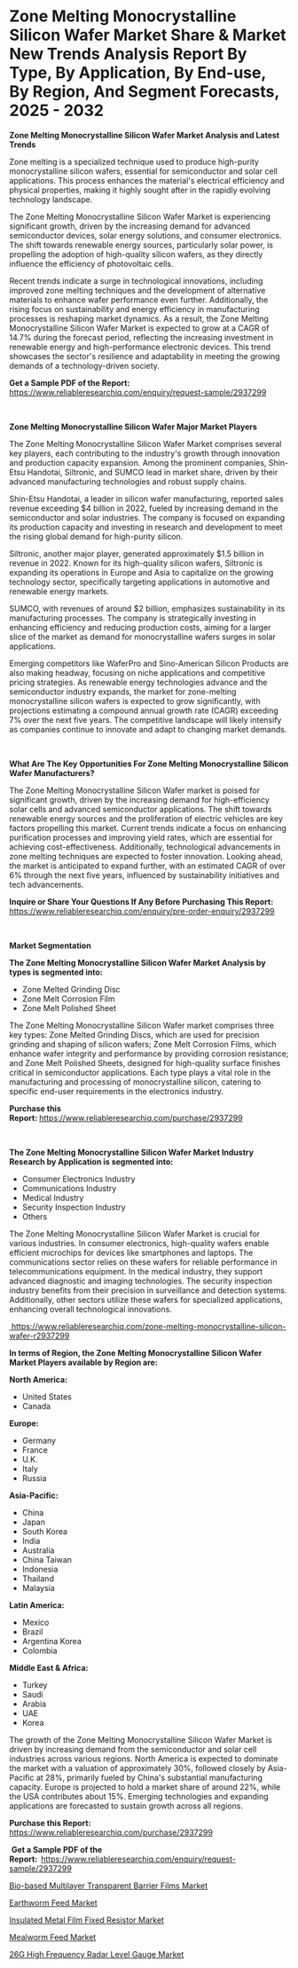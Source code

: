 <p><h1>Zone Melting Monocrystalline Silicon Wafer Market Share & Market New Trends Analysis Report By Type, By Application, By End-use, By Region, And Segment Forecasts, 2025 - 2032</h1></p><p><strong>Zone Melting Monocrystalline Silicon Wafer Market Analysis and Latest Trends</strong></p>
<p><p>Zone melting is a specialized technique used to produce high-purity monocrystalline silicon wafers, essential for semiconductor and solar cell applications. This process enhances the material's electrical efficiency and physical properties, making it highly sought after in the rapidly evolving technology landscape.</p><p>The Zone Melting Monocrystalline Silicon Wafer Market is experiencing significant growth, driven by the increasing demand for advanced semiconductor devices, solar energy solutions, and consumer electronics. The shift towards renewable energy sources, particularly solar power, is propelling the adoption of high-quality silicon wafers, as they directly influence the efficiency of photovoltaic cells.</p><p>Recent trends indicate a surge in technological innovations, including improved zone melting techniques and the development of alternative materials to enhance wafer performance even further. Additionally, the rising focus on sustainability and energy efficiency in manufacturing processes is reshaping market dynamics. As a result, the Zone Melting Monocrystalline Silicon Wafer Market is expected to grow at a CAGR of 14.7% during the forecast period, reflecting the increasing investment in renewable energy and high-performance electronic devices. This trend showcases the sector's resilience and adaptability in meeting the growing demands of a technology-driven society.</p></p>
<p><strong>Get a Sample PDF of the Report:&nbsp;</strong> <a href="https://www.reliableresearchiq.com/enquiry/request-sample/2937299?utm_campaign=1900&utm_medium=2&utm_source=Github&utm_content=ia&utm_term=14032025&utm_id=zone-melting-monocrystalline-silicon-wafer">https://www.reliableresearchiq.com/enquiry/request-sample/2937299</a></p>
<p>&nbsp;</p>
<p><strong>Zone Melting Monocrystalline Silicon Wafer Major Market Players</strong></p>
<p><p>The Zone Melting Monocrystalline Silicon Wafer Market comprises several key players, each contributing to the industry's growth through innovation and production capacity expansion. Among the prominent companies, Shin-Etsu Handotai, Siltronic, and SUMCO lead in market share, driven by their advanced manufacturing technologies and robust supply chains.</p><p>Shin-Etsu Handotai, a leader in silicon wafer manufacturing, reported sales revenue exceeding $4 billion in 2022, fueled by increasing demand in the semiconductor and solar industries. The company is focused on expanding its production capacity and investing in research and development to meet the rising global demand for high-purity silicon.</p><p>Siltronic, another major player, generated approximately $1.5 billion in revenue in 2022. Known for its high-quality silicon wafers, Siltronic is expanding its operations in Europe and Asia to capitalize on the growing technology sector, specifically targeting applications in automotive and renewable energy markets.</p><p>SUMCO, with revenues of around $2 billion, emphasizes sustainability in its manufacturing processes. The company is strategically investing in enhancing efficiency and reducing production costs, aiming for a larger slice of the market as demand for monocrystalline wafers surges in solar applications.</p><p>Emerging competitors like WaferPro and Sino-American Silicon Products are also making headway, focusing on niche applications and competitive pricing strategies. As renewable energy technologies advance and the semiconductor industry expands, the market for zone-melting monocrystalline silicon wafers is expected to grow significantly, with projections estimating a compound annual growth rate (CAGR) exceeding 7% over the next five years. The competitive landscape will likely intensify as companies continue to innovate and adapt to changing market demands.</p></p>
<p>&nbsp;</p>
<p><strong>What Are The Key Opportunities For Zone Melting Monocrystalline Silicon Wafer Manufacturers?</strong></p>
<p><p>The Zone Melting Monocrystalline Silicon Wafer market is poised for significant growth, driven by the increasing demand for high-efficiency solar cells and advanced semiconductor applications. The shift towards renewable energy sources and the proliferation of electric vehicles are key factors propelling this market. Current trends indicate a focus on enhancing purification processes and improving yield rates, which are essential for achieving cost-effectiveness. Additionally, technological advancements in zone melting techniques are expected to foster innovation. Looking ahead, the market is anticipated to expand further, with an estimated CAGR of over 6% through the next five years, influenced by sustainability initiatives and tech advancements.</p></p>
<p><strong>Inquire or Share Your Questions If Any Before Purchasing This Report:</strong> <a href="https://www.reliableresearchiq.com/enquiry/pre-order-enquiry/2937299?utm_campaign=1900&utm_medium=2&utm_source=Github&utm_content=ia&utm_term=14032025&utm_id=zone-melting-monocrystalline-silicon-wafer">https://www.reliableresearchiq.com/enquiry/pre-order-enquiry/2937299</a></p>
<p>&nbsp;</p>
<p><strong>Market Segmentation</strong></p>
<p><strong>The Zone Melting Monocrystalline Silicon Wafer Market Analysis by types is segmented into:</strong></p>
<p><ul><li>Zone Melted Grinding Disc</li><li>Zone Melt Corrosion Film</li><li>Zone Melt Polished Sheet</li></ul></p>
<p><p>The Zone Melting Monocrystalline Silicon Wafer market comprises three key types: Zone Melted Grinding Discs, which are used for precision grinding and shaping of silicon wafers; Zone Melt Corrosion Films, which enhance wafer integrity and performance by providing corrosion resistance; and Zone Melt Polished Sheets, designed for high-quality surface finishes critical in semiconductor applications. Each type plays a vital role in the manufacturing and processing of monocrystalline silicon, catering to specific end-user requirements in the electronics industry.</p></p>
<p><strong>Purchase this Report:&nbsp;</strong><a href="https://www.reliableresearchiq.com/purchase/2937299?utm_campaign=1900&utm_medium=2&utm_source=Github&utm_content=ia&utm_term=14032025&utm_id=zone-melting-monocrystalline-silicon-wafer">https://www.reliableresearchiq.com/purchase/2937299</a></p>
<p>&nbsp;</p>
<p><strong>The Zone Melting Monocrystalline Silicon Wafer Market Industry Research by Application is segmented into:</strong></p>
<p><ul><li>Consumer Electronics Industry</li><li>Communications Industry</li><li>Medical Industry</li><li>Security Inspection Industry</li><li>Others</li></ul></p>
<p><p>The Zone Melting Monocrystalline Silicon Wafer Market is crucial for various industries. In consumer electronics, high-quality wafers enable efficient microchips for devices like smartphones and laptops. The communications sector relies on these wafers for reliable performance in telecommunications equipment. In the medical industry, they support advanced diagnostic and imaging technologies. The security inspection industry benefits from their precision in surveillance and detection systems. Additionally, other sectors utilize these wafers for specialized applications, enhancing overall technological innovations.</p></p>
<p><a href="https://www.reliableresearchiq.com/zone-melting-monocrystalline-silicon-wafer-r2937299?utm_campaign=1900&utm_medium=2&utm_source=Github&utm_content=ia&utm_term=14032025&utm_id=zone-melting-monocrystalline-silicon-wafer">&nbsp;https://www.reliableresearchiq.com/zone-melting-monocrystalline-silicon-wafer-r2937299</a></p>
<p><strong>In terms of Region, the Zone Melting Monocrystalline Silicon Wafer Market Players available by Region are:</strong></p>
<p>
    <p> <strong> North America: </strong>
        <ul>
            <li>United States</li>
            <li>Canada</li>
        </ul>
        </p> 
    <p> <strong> Europe: </strong>
        <ul>
            <li>Germany</li>
            <li>France</li>
            <li>U.K.</li>
            <li>Italy</li>
            <li>Russia</li>
        </ul>
        </p> 
    <p> <strong> Asia-Pacific: </strong>
        <ul>
            <li>China</li>
            <li>Japan</li>
            <li>South Korea</li>
            <li>India</li>
            <li>Australia</li>
            <li>China Taiwan</li>
            <li>Indonesia</li>
            <li>Thailand</li>
            <li>Malaysia</li>
        </ul>
        </p> 
    <p> <strong> Latin America: </strong>
        <ul>
            <li>Mexico</li>
            <li>Brazil</li>
            <li>Argentina Korea</li>
            <li>Colombia</li>
        </ul>
        </p> 
    <p> <strong> Middle East & Africa: </strong>
        <ul>
            <li>Turkey</li>
            <li>Saudi</li>
            <li>Arabia</li>
            <li>UAE</li>
            <li>Korea</li>
        </ul>
    </p>
    </p>
<p><p>The growth of the Zone Melting Monocrystalline Silicon Wafer Market is driven by increasing demand from the semiconductor and solar cell industries across various regions. North America is expected to dominate the market with a valuation of approximately 30%, followed closely by Asia-Pacific at 28%, primarily fueled by China's substantial manufacturing capacity. Europe is projected to hold a market share of around 22%, while the USA contributes about 15%. Emerging technologies and expanding applications are forecasted to sustain growth across all regions.</p></p>
<p><strong>Purchase this Report: </strong><a href="https://www.reliableresearchiq.com/purchase/2937299?utm_campaign=1900&utm_medium=2&utm_source=Github&utm_content=ia&utm_term=14032025&utm_id=zone-melting-monocrystalline-silicon-wafer">https://www.reliableresearchiq.com/purchase/2937299</a></p>
<p>&nbsp;<strong>Get a Sample PDF of the Report:&nbsp;&nbsp;</strong><a href="https://www.reliableresearchiq.com/enquiry/request-sample/2937299?utm_campaign=1900&utm_medium=2&utm_source=Github&utm_content=ia&utm_term=14032025&utm_id=zone-melting-monocrystalline-silicon-wafer">https://www.reliableresearchiq.com/enquiry/request-sample/2937299</a></p>
<p><strong></strong></p>
<p><p><a href="https://github.com/madethkijori/Market-Research-Report-List-1/blob/main/bio-based-multilayer-transparent-barrier-films-market.md?utm_campaign=1900&utm_medium=2&utm_source=Github&utm_content=ia&utm_term=14032025&utm_id=zone-melting-monocrystalline-silicon-wafer">Bio-based Multilayer Transparent Barrier Films Market</a></p><p><a href="https://github.com/ayondaylos/Market-Research-Report-List-1/blob/main/earthworm-feed-market.md?utm_campaign=1900&utm_medium=2&utm_source=Github&utm_content=ia&utm_term=14032025&utm_id=zone-melting-monocrystalline-silicon-wafer">Earthworm Feed Market</a></p><p><a href="https://github.com/bichukapac/Market-Research-Report-List-1/blob/main/insulated-metal-film-fixed-resistor-market.md?utm_campaign=1900&utm_medium=2&utm_source=Github&utm_content=ia&utm_term=14032025&utm_id=zone-melting-monocrystalline-silicon-wafer">Insulated Metal Film Fixed Resistor Market</a></p><p><a href="https://github.com/laveeasaadrh/Market-Research-Report-List-1/blob/main/mealworm-feed-market.md?utm_campaign=1900&utm_medium=2&utm_source=Github&utm_content=ia&utm_term=14032025&utm_id=zone-melting-monocrystalline-silicon-wafer">Mealworm Feed Market</a></p><p><a href="https://github.com/leoustolja/Market-Research-Report-List-1/blob/main/26g-high-frequency-radar-level-gauge-market.md?utm_campaign=1900&utm_medium=2&utm_source=Github&utm_content=ia&utm_term=14032025&utm_id=zone-melting-monocrystalline-silicon-wafer">26G High Frequency Radar Level Gauge Market</a></p></p>